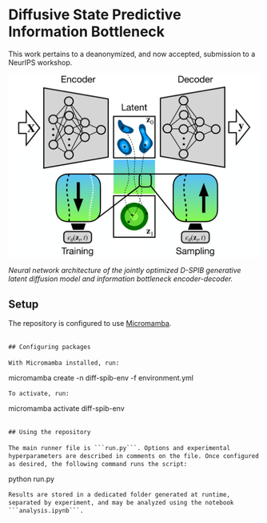 # Diffusive State Predictive Information Bottleneck

This work pertains to a deanonymized, and now accepted, submission to a NeurIPS workshop.

![image](datasets/nn_diagram.png)

*Neural network architecture of the jointly optimized D-SPIB generative latent diffusion model and information bottleneck encoder-decoder.*

## Setup

The repository is configured to use [Micromamba](https://mamba.readthedocs.io/en/latest/installation/micromamba-installation.html).
```

## Configuring packages

With Micromamba installed, run:
```
micromamba create -n diff-spib-env -f environment.yml
```
To activate, run:
```
micromamba activate diff-spib-env
```

## Using the repository

The main runner file is ```run.py```. Options and experimental hyperparameters are described in comments on the file. Once configured as desired, the following command runs the script:
```
python run.py
```
Results are stored in a dedicated folder generated at runtime, separated by experiment, and may be analyzed using the notebook ```analysis.ipynb```. 

